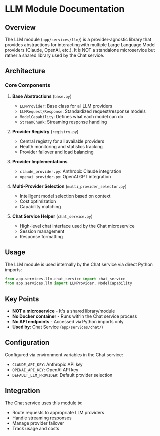 # LLM Module Documentation

## Overview

The LLM module (`app/services/llm/`) is a provider-agnostic library that provides abstractions for interacting with multiple Large Language Model providers (Claude, OpenAI, etc.). It is NOT a standalone microservice but rather a shared library used by the Chat service.

## Architecture

### Core Components

1. **Base Abstractions** (`base.py`)
   - `LLMProvider`: Base class for all LLM providers
   - `LLMRequest/Response`: Standardized request/response models
   - `ModelCapability`: Defines what each model can do
   - `StreamChunk`: Streaming response handling

2. **Provider Registry** (`registry.py`)
   - Central registry for all available providers
   - Health monitoring and statistics tracking
   - Provider failover and load balancing

3. **Provider Implementations**
   - `claude_provider.py`: Anthropic Claude integration
   - `openai_provider.py`: OpenAI GPT integration

4. **Multi-Provider Selection** (`multi_provider_selector.py`)
   - Intelligent model selection based on context
   - Cost optimization
   - Capability matching

5. **Chat Service Helper** (`chat_service.py`)
   - High-level chat interface used by the Chat microservice
   - Session management
   - Response formatting

## Usage

The LLM module is used internally by the Chat service via direct Python imports:

```python
from app.services.llm.chat_service import chat_service
from app.services.llm import LLMProvider, ModelCapability
```

## Key Points

- **NOT a microservice** - It's a shared library/module
- **No Docker container** - Runs within the Chat service process
- **No API endpoints** - Accessed via Python imports only
- **Used by**: Chat Service (`app/services/chat/`)

## Configuration

Configured via environment variables in the Chat service:
- `CLAUDE_API_KEY`: Anthropic API key
- `OPENAI_API_KEY`: OpenAI API key
- `DEFAULT_LLM_PROVIDER`: Default provider selection

## Integration

The Chat service uses this module to:
- Route requests to appropriate LLM providers
- Handle streaming responses
- Manage provider failover
- Track usage and costs